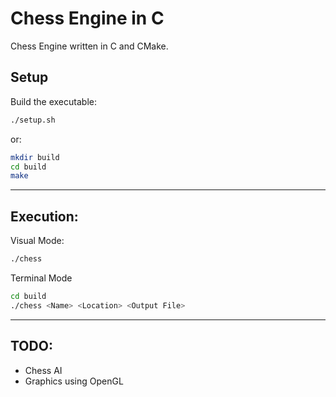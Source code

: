 # Chess Engine in C

Chess Engine written in C and CMake.

## Setup

Build the executable:
```bash
./setup.sh
```

or:
```bash
mkdir build
cd build
make
```

- - -

## Execution:

Visual Mode:
```bash
./chess
```

Terminal Mode
```bash
cd build
./chess <Name> <Location> <Output File>
```

- - -

## TODO:

- Chess AI
- Graphics using OpenGL